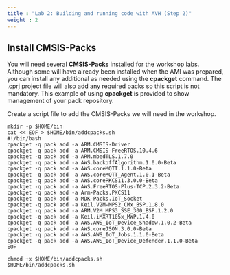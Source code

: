 ```yaml
---
title : "Lab 2: Building and running code with AVH (Step 2)"
weight : 2
---
```


## Install CMSIS-Packs

You will need several **CMSIS-Packs** installed for the workshop labs. Although some will have already been installed when the AMI was prepared, you can install any additional as needed using the **cpackget** command. The .cprj project file will also add any required packs so this script is not mandatory. This example of using **cpackget** is provided to show management of your pack repository. 

Create a script file to add the CMSIS-Packs we will need in the workshop.

```
mkdir -p $HOME/bin
cat << EOF > $HOME/bin/addcpacks.sh
#!/bin/bash
cpackget -q pack add -a ARM.CMSIS-Driver
cpackget -q pack add -a ARM.CMSIS-FreeRTOS.10.4.6
cpackget -q pack add -a ARM.mbedTLS.1.7.0
cpackget -q pack add -a AWS.backoffAlgorithm.1.0.0-Beta
cpackget -q pack add -a AWS.coreMQTT.1.1.0-Beta
cpackget -q pack add -a AWS.coreMQTT_Agent.1.0.1-Beta
cpackget -q pack add -a AWS.corePKCS11.3.0.0-Beta
cpackget -q pack add -a AWS.FreeRTOS-Plus-TCP.2.3.2-Beta
cpackget -q pack add -a Arm-Packs.PKCS11
cpackget -q pack add -a MDK-Packs.IoT_Socket
cpackget -q pack add -a Keil.V2M-MPS2_CMx_BSP.1.8.0
cpackget -q pack add -a ARM.V2M_MPS3_SSE_300_BSP.1.2.0
cpackget -q pack add -a Keil.iMXRT105x_MWP.1.4.0
cpackget -q pack add -a AWS.AWS_IoT_Device_Shadow.1.0.2-Beta
cpackget -q pack add -a AWS.coreJSON.3.0.0-Beta
cpackget -q pack add -a AWS.AWS_IoT_Jobs.1.1.0-Beta
cpackget -q pack add -a AWS.AWS_IoT_Device_Defender.1.1.0-Beta
EOF

chmod +x $HOME/bin/addcpacks.sh
$HOME/bin/addcpacks.sh
```
